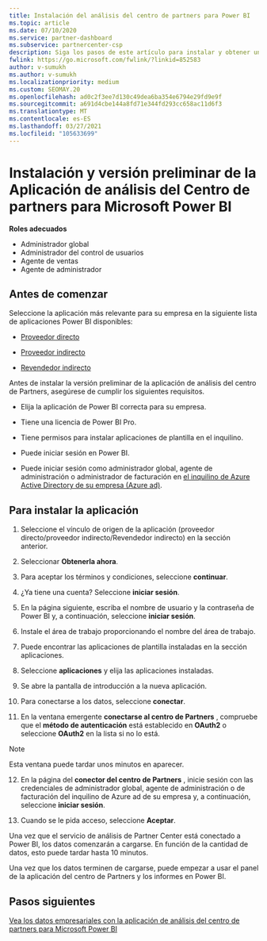 ```yaml
---
title: Instalación del análisis del centro de partners para Power BI
ms.topic: article
ms.date: 07/10/2020
ms.service: partner-dashboard
ms.subservice: partnercenter-csp
description: Siga los pasos de este artículo para instalar y obtener una vista previa de la aplicación de análisis del centro de partners para Power BI (para asociados directos en CSP).
fwlink: https://go.microsoft.com/fwlink/?linkid=852583
author: v-sumukh
ms.author: v-sumukh
ms.localizationpriority: medium
ms.custom: SEOMAY.20
ms.openlocfilehash: ad0c2f3ee7d130c49dea6ba354e6794e29fd9e9f
ms.sourcegitcommit: a691d4cbe144a8fd71e344fd293cc658ac11d6f3
ms.translationtype: MT
ms.contentlocale: es-ES
ms.lasthandoff: 03/27/2021
ms.locfileid: "105633699"
---
```

# <a name="install-and-preview-the-partner-center-analytics-app-for-microsoft-power-bi"></a>Instalación y versión preliminar de la Aplicación de análisis del Centro de partners para Microsoft Power BI


**Roles adecuados**

- Administrador global
- Administrador del control de usuarios
- Agente de ventas
- Agente de administrador

## <a name="before-you-begin"></a>Antes de comenzar

Seleccione la aplicación más relevante para su empresa en la siguiente lista de aplicaciones Power BI disponibles:

- [Proveedor directo](https://appsource.microsoft.com/product/power-bi/partnercenteranalytics.direct_provider_partner_analytics)

- [Proveedor indirecto](https://appsource.microsoft.com/product/power-bi/partnercenteranalytics.indirect_provider_partner_analytics)

- [Revendedor indirecto](https://appsource.microsoft.com/product/power-bi/partnercenteranalytics.indirect_reseller_partner_analytics)

Antes de instalar la versión preliminar de la aplicación de análisis del centro de Partners, asegúrese de cumplir los siguientes requisitos.

- Elija la aplicación de Power BI correcta para su empresa.

- Tiene una licencia de Power BI Pro.

- Tiene permisos para instalar aplicaciones de plantilla en el inquilino.

- Puede iniciar sesión en Power BI.

- Puede iniciar sesión como administrador global, agente de administración o administrador de facturación en [el inquilino de Azure Active Directory de su empresa (Azure ad)](azure-active-directory-tenants-and-partner-center.md).

## <a name="to-install-the-app"></a>Para instalar la aplicación

1. Seleccione el vínculo de origen de la aplicación (proveedor directo/proveedor indirecto/Revendedor indirecto) en la sección anterior.

2. Seleccionar **Obtenerla ahora**. 

3. Para aceptar los términos y condiciones, seleccione **continuar**.

4. ¿Ya tiene una cuenta? Seleccione **iniciar sesión**.

5. En la página siguiente, escriba el nombre de usuario y la contraseña de Power BI y, a continuación, seleccione **iniciar sesión**.

6. Instale el área de trabajo proporcionando el nombre del área de trabajo.

7. Puede encontrar las aplicaciones de plantilla instaladas en la sección aplicaciones.

8. Seleccione **aplicaciones** y elija las aplicaciones instaladas.

9. Se abre la pantalla de introducción a la nueva aplicación.

10. Para conectarse a los datos, seleccione **conectar**.

11. En la ventana emergente **conectarse al centro de Partners** , compruebe que el **método de autenticación** está establecido en **OAuth2** o seleccione **OAuth2** en la lista si no lo está. 

> [!NOTE]  
>  Esta ventana puede tardar unos minutos en aparecer.

12. En la página del **conector del centro de Partners** , inicie sesión con las credenciales de administrador global, agente de administración o de facturación del inquilino de Azure ad de su empresa y, a continuación, seleccione **iniciar sesión**.
 
13. Cuando se le pida acceso, seleccione **Aceptar**. 

Una vez que el servicio de análisis de Partner Center está conectado a Power BI, los datos comenzarán a cargarse. En función de la cantidad de datos, esto puede tardar hasta 10 minutos. 

Una vez que los datos terminen de cargarse, puede empezar a usar el panel de la aplicación del centro de Partners y los informes en Power BI.

## <a name="next-steps"></a>Pasos siguientes

[Vea los datos empresariales con la aplicación de análisis del centro de partners para Microsoft Power BI](power-bi-app-for-direct-partners-use.md)
